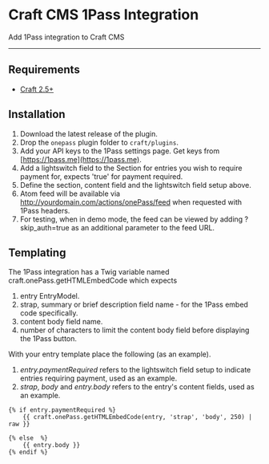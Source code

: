 # Craft CMS 1Pass Integration

Add 1Pass integration to Craft CMS

-------------------------------------------

## Requirements

- [Craft 2.5+](https://craftcms.com/)

## Installation

1. Download the latest release of the plugin.
2. Drop the `onepass` plugin folder to `craft/plugins`.
3. Add your API keys to the 1Pass settings page. Get keys from [https://1pass.me](https://1pass.me).
4. Add a lightswitch field to the Section for entries you wish to require payment for, expects 'true' for payment required.
5. Define the section, content field and the lightswitch field setup above.
6. Atom feed will be available via http://yourdomain.com/actions/onePass/feed when requested with 1Pass headers.
7. For testing, when in demo mode, the feed can be viewed by adding ?skip_auth=true as an additional parameter to the feed URL.

## Templating

The 1Pass integration has a Twig variable named craft.onePass.getHTMLEmbedCode which expects

1. entry EntryModel.
2. strap, summary or brief description field name - for the 1Pass embed code specifically.
3. content body field name.
4. number of characters to limit the content body field before displaying the 1Pass button.

With your entry template place the following (as an example).

1. *entry.paymentRequired* refers to the lightswitch field setup to indicate entries requiring payment, used as an example.
2. *strap*, *body* and *entry.body* refers to the entry's content fields, used as an example.

```
{% if entry.paymentRequired %}
	{{ craft.onePass.getHTMLEmbedCode(entry, 'strap', 'body', 250) | raw }}

{% else  %}
	{{ entry.body }}
{% endif %}
```

